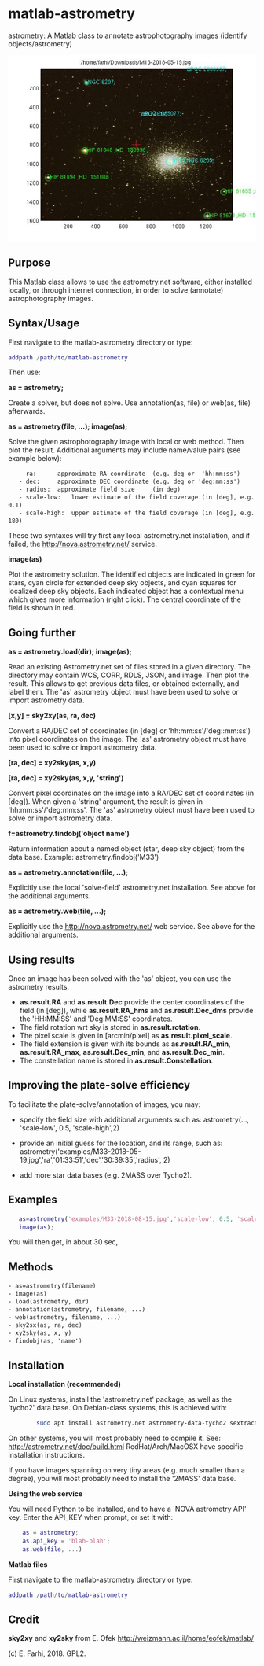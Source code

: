 # matlab-astrometry
  astrometry: A Matlab class to annotate astrophotography images (identify objects/astrometry)
  
  ![Image of Astrometry](https://github.com/farhi/matlab-astrometry/blob/master/examples/M13-solved.jpg?raw=true)
 
Purpose
-------
 
This Matlab class allows to use the astrometry.net software, either installed 
locally, or through internet connection, in order to solve (annotate) 
astrophotography images.
 
Syntax/Usage
------------
 
First navigate to the matlab-astrometry directory or type:
 
   ```matlab
   addpath /path/to/matlab-astrometry
   ```
   
Then use:
 
   **as = astrometry;**
   
Create a solver, but does not solve. 
Use annotation(as, file) or web(as, file) afterwards.
 
   **as = astrometry(file, ...); image(as);**
   
Solve the given astrophotography image with local or web method. 
Then plot the result. Additional arguments may include name/value pairs
(see example below):
 
       - ra:      approximate RA coordinate  (e.g. deg or  'hh:mm:ss')
       - dec:     approximate DEC coordinate (e.g. deg or 'deg:mm:ss')
       - radius:  approximate field size     (in deg)
       - scale-low:   lower estimate of the field coverage (in [deg], e.g. 0.1)
       - scale-high:  upper estimate of the field coverage (in [deg], e.g. 180)
 
These two syntaxes will try first any local astrometry.net installation, and
if failed, the http://nova.astrometry.net/ service.

   **image(as)**
   
Plot the astrometry solution. The identified objects are indicated in green for 
stars, cyan circle for extended deep sky objects, and cyan squares for localized
deep sky objects. Each indicated object has a contextual menu which gives more 
information (right click). The central coordinate of the field is shown in red.
 
Going further
-------------
 
   **as = astrometry.load(dir); image(as);**
   
Read an existing Astrometry.net set of files stored in a given directory.
The directory may contain WCS, CORR, RDLS, JSON, and image.
Then plot the result. This allows to get previous data files, or obtained
externally, and label them. The 'as' astrometry object must have been used
to solve or import astrometry data.
 
   **[x,y] = sky2xy(as, ra, dec)**
   
Convert a RA/DEC set of coordinates (in [deg] or 'hh:mm:ss'/'deg::mm:ss')
into pixel coordinates on the image. The 'as' astrometry object must have 
been used to solve or import astrometry data.
 
   **[ra, dec] = xy2sky(as, x,y)**
   
   **[ra, dec] = xy2sky(as, x,y, 'string')**
   
Convert pixel coordinates on the image into a RA/DEC set of coordinates 
(in [deg]). When given a 'string' argument, the result is given in 
'hh:mm:ss'/'deg:mm:ss'. The 'as' astrometry object must have been used
to solve or import astrometry data.
 
   **f=astrometry.findobj('object name')**
   
Return information about a named object (star, deep sky object) from the 
data base. Example: astrometry.findobj('M33')
 
   **as = astrometry.annotation(file, ...);**
   
Explicitly use the local 'solve-field' astrometry.net installation.
See above for the additional arguments.
 
   **as = astrometry.web(file, ...);**
   
Explicitly use the http://nova.astrometry.net/ web service.
See above for the additional arguments.


Using results
---------
Once an image has been solved with the 'as' object, you can use the astrometry results.

* **as.result.RA** and **as.result.Dec** provide the center coordinates of the 
  field (in [deg]), while **as.result.RA_hms** and **as.result.Dec_dms** provide the 
  'HH:MM:SS' and 'Deg:MM:SS' coordinates. 
* The field rotation wrt sky is stored in **as.result.rotation**. 
* The pixel scale is given in [arcmin/pixel] as **as.result.pixel_scale**. 
* The field extension is given with its bounds as **as.result.RA_min**, **as.result.RA_max**,
  **as.result.Dec_min**, and **as.result.Dec_min**. 
* The constellation name is stored in **as.result.Constellation**.
 
Improving the plate-solve efficiency
------------------------------------
 
To facilitate the plate-solve/annotation of images, you may:
 
* specify the field size with additional arguments such as: 
  astrometry(..., 'scale-low', 0.5, 'scale-high',2)

* provide an initial guess for the location, and its range, such as:
  astrometry('examples/M33-2018-05-19.jpg','ra','01:33:51','dec','30:39:35','radius', 2)

* add more star data bases (e.g. 2MASS over Tycho2).
 
Examples
--------
 
```matlab
   as=astrometry('examples/M33-2018-08-15.jpg','scale-low', 0.5, 'scale-high',2);
   image(as);
```

  You will then get, in about 30 sec, 

Methods
-------
   
    - as=astrometry(filename)
    - image(as)
    - load(astrometry, dir)
    - annotation(astrometry, filename, ...)
    - web(astrometry, filename, ...)
    - sky2sx(as, ra, dec)
    - xy2sky(as, x, y)
    - findobj(as, 'name')
 
Installation
------------
 
   **Local installation (recommended)**
 
On Linux systems, install the 'astrometry.net' package, as well as the 'tycho2' data base. On Debian-class systems, this is achieved with:
     
```bash
        sudo apt install astrometry.net astrometry-data-tycho2 sextractor
```

On other systems, you will most probably need to compile it.
See: http://astrometry.net/doc/build.html
RedHat/Arch/MacOSX have specific installation instructions.
 
If you have images spanning on very tiny areas (e.g. much smaller than a 
degree), you will most probably need to install the '2MASS' data base.
 
   **Using the web service**
 
 You will need Python to be installed, and to have a 'NOVA astrometry API' key.
 Enter the API_KEY when prompt, or set it with:
 
 ```matlab
     as = astrometry;
     as.api_key = 'blah-blah';
     as.web(file, ...)
 ```
 
   **Matlab files**
   
First navigate to the matlab-astrometry directory or type:
 
   ```matlab
   addpath /path/to/matlab-astrometry
   ```
 
  Credit
  ------
 
**sky2xy** and **xy2sky** from E. Ofek http://weizmann.ac.il/home/eofek/matlab/
 
  (c) E. Farhi, 2018. GPL2.
